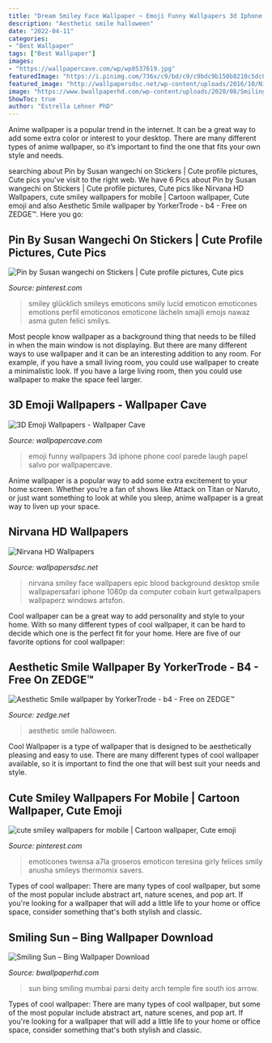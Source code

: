 ```yaml
---
title: "Dream Smiley Face Wallpaper ~ Emoji Funny Wallpapers 3d Iphone Phone Cool Parede Laugh Papel Salvo Por Wallpapercave"
description: "Aesthetic smile halloween"
date: "2022-04-11"
categories:
- "Best Wallpaper"
tags: ["Best Wallpaper"]
images:
- "https://wallpapercave.com/wp/wp8537619.jpg"
featuredImage: "https://i.pinimg.com/736x/c9/bd/c9/c9bdc9b150b8210c5dc8f47cffaa6358.jpg"
featured_image: "http://wallpapersdsc.net/wp-content/uploads/2016/10/Nirvana-HD.jpg"
image: "https://www.bwallpaperhd.com/wp-content/uploads/2020/08/SmilingSun-1024x576.jpg"
ShowToc: true
author: "Estrella Lehner PhD"
---
```



Anime wallpaper is a popular trend in the internet. It can be a great way to add some extra color or interest to your desktop. There are many different types of anime wallpaper, so it’s important to find the one that fits your own style and needs.

	

		
searching about Pin by Susan wangechi on Stickers | Cute profile pictures, Cute pics you've visit to the right web. We have 6 Pics about Pin by Susan wangechi on Stickers | Cute profile pictures, Cute pics like Nirvana HD Wallpapers, cute smiley wallpapers for mobile | Cartoon wallpaper, Cute emoji and also Aesthetic Smile wallpaper by YorkerTrode - b4 - Free on ZEDGE™. Here you go:
		
    
## Pin By Susan Wangechi On Stickers | Cute Profile Pictures, Cute Pics

<img loading=lazy src="https://i.pinimg.com/736x/c9/bd/c9/c9bdc9b150b8210c5dc8f47cffaa6358.jpg" onerror="this.onerror=null;this.src='https://tse4.mm.bing.net/th?id=OIP.gxk0hC3l7-UVYjo2GFugQgHaJ4&amp;pid=15.1';" alt="Pin by Susan wangechi on Stickers | Cute profile pictures, Cute pics">

_Source: pinterest.com_

>smiley glücklich smileys emoticons smily lucid emoticon emoticones emotions perfil emoticonos emoticone lächeln smajli emojs nawaz asma guten felici smilys. 

	

Most people know wallpaper as a background thing that needs to be filled in when the main window is not displaying. But there are many different ways to use wallpaper and it can be an interesting addition to any room. For example, if you have a small living room, you could use wallpaper to create a minimalistic look. If you have a large living room, then you could use wallpaper to make the space feel larger.

    
## 3D Emoji Wallpapers - Wallpaper Cave

<img loading=lazy src="https://wallpapercave.com/wp/wp8537619.jpg" onerror="this.onerror=null;this.src='https://tse2.mm.bing.net/th?id=OIP.WRUblVpdNOB8lvDsrZRtmgHaNK&amp;pid=15.1';" alt="3D Emoji Wallpapers - Wallpaper Cave">

_Source: wallpapercave.com_

>emoji funny wallpapers 3d iphone phone cool parede laugh papel salvo por wallpapercave. 

	

Anime wallpaper is a popular way to add some extra excitement to your home screen. Whether you’re a fan of shows like Attack on Titan or Naruto, or just want something to look at while you sleep, anime wallpaper is a great way to liven up your space.

    
## Nirvana HD Wallpapers

<img loading=lazy src="http://wallpapersdsc.net/wp-content/uploads/2016/10/Nirvana-HD.jpg" onerror="this.onerror=null;this.src='https://tse3.mm.bing.net/th?id=OIP.ZRBsW6w2gIIbxAGa8WqX8wHaEo&amp;pid=15.1';" alt="Nirvana HD Wallpapers">

_Source: wallpapersdsc.net_

>nirvana smiley face wallpapers epic blood background desktop smile wallpapersafari iphone 1080p da computer cobain kurt getwallpapers wallpaperz windows artsfon. 

	

Cool wallpaper can be a great way to add personality and style to your home. With so many different types of cool wallpaper, it can be hard to decide which one is the perfect fit for your home. Here are five of our favorite options for cool wallpaper: 

    
## Aesthetic Smile Wallpaper By YorkerTrode - B4 - Free On ZEDGE™

<img loading=lazy src="https://fsa.zobj.net/crop.php?r=76Pf5z9DwpFgT0f7tREVvSCb74ypoCtTRMYMoaXHcJxNsAflB2icOamVajXR9u5mjqVSvu3_Bit8r4bfgai-pl2JgQZiFfbCiF2On1QgX3RAddqrwWOh6Zw31RbOnwtRtn8uW28Z4mwPaSVf" onerror="this.onerror=null;this.src='https://tse3.mm.bing.net/th?id=OIP.oJxf3ValxypnOktbxjXlWwHaNJ&amp;pid=15.1';" alt="Aesthetic Smile wallpaper by YorkerTrode - b4 - Free on ZEDGE™">

_Source: zedge.net_

>aesthetic smile halloween. 

	

Cool Wallpaper is a type of wallpaper that is designed to be aesthetically pleasing and easy to use. There are many different types of cool wallpaper available, so it is important to find the one that will best suit your needs and style.

    
## Cute Smiley Wallpapers For Mobile | Cartoon Wallpaper, Cute Emoji

<img loading=lazy src="https://i.pinimg.com/736x/01/5a/53/015a53fb753c609e941b9c548904c34a--free-smiley-faces-wallpaper-for-mobile.jpg" onerror="this.onerror=null;this.src='https://tse1.mm.bing.net/th?id=OIP.d5XOK29EbewfBr6U6nEYdAHaMW&amp;pid=15.1';" alt="cute smiley wallpapers for mobile | Cartoon wallpaper, Cute emoji">

_Source: pinterest.com_

>emoticones twensa a7la groseros emoticon teresina girly felices smily anusha smileys thermomix savers. 

	

Types of cool wallpaper:
There are many types of cool wallpaper, but some of the most popular include abstract art, nature scenes, and pop art. If you're looking for a wallpaper that will add a little life to your home or office space, consider something that's both stylish and classic.

    
## Smiling Sun – Bing Wallpaper Download

<img loading=lazy src="https://www.bwallpaperhd.com/wp-content/uploads/2020/08/SmilingSun-1024x576.jpg" onerror="this.onerror=null;this.src='https://tse4.mm.bing.net/th?id=OIP.SsepunnVJ_wC1f_7qPXIYwHaEK&amp;pid=15.1';" alt="Smiling Sun – Bing Wallpaper Download">

_Source: bwallpaperhd.com_

>sun bing smiling mumbai parsi deity arch temple fire south ios arrow. 

	

Types of cool wallpaper:
There are many types of cool wallpaper, but some of the most popular include abstract art, nature scenes, and pop art. If you're looking for a wallpaper that will add a little life to your home or office space, consider something that's both stylish and classic.

